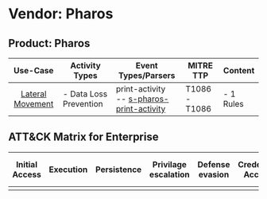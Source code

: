 Vendor: Pharos
==============
Product: Pharos
---------------
|                          Use-Case                           | Activity Types         | Event Types/Parsers                                                                                       | MITRE TTP         | Content        |
|:-----------------------------------------------------------:| ---------------------- | --------------------------------------------------------------------------------------------------------- | ----------------- | -------------- |
| [Lateral Movement](../UseCases/usecase_lateral_movement.md) | - Data Loss Prevention |  print-activity<br> -- [s-pharos-print-activity](../Parsers/parserContent_s-pharos-print-activity.md)<br> | T1086 - T1086<br> |  - 1 Rules<br> |

ATT&CK Matrix for Enterprise
----------------------------
| Initial Access | Execution | Persistence | Privilage escalation | Defense evasion | Credential Access | Discovery | Lateral Movement | Collection | Command and Control | Exfiltration | Impact |
| -------------- | --------- | ----------- | -------------------- | --------------- | ----------------- | --------- | ---------------- | ---------- | ------------------- | ------------ | ------ |
|                |           |             |                      |                 |                   |           |                  |            |                     |              |        |